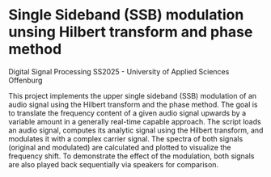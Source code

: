# Single Sideband (SSB) modulation unsing Hilbert transform and phase method

Digital Signal Processing SS2025 - University of Applied Sciences Offenburg

This project implements the upper single sideband (SSB) modulation of an audio signal using the Hilbert transform and the phase method.
The goal is to translate the frequency content of a given audio signal upwards by a variable amount in a generally real-time capable approach.
The script loads an audio signal, computes its analytic signal using the Hilbert transform, and modulates it with a complex carrier signal.
The spectra of both signals (original and modulated) are calculated and plotted to visualize the frequency shift.
To demonstrate the effect of the modulation, both signals are also played back sequentially via speakers for comparison.
